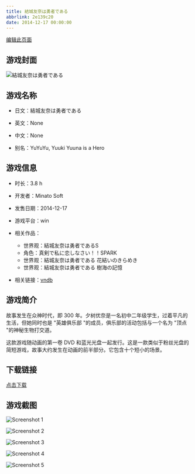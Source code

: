 ```yaml
---
title: 結城友奈は勇者である
abbrlink: 2e139c20
date: 2014-12-17 00:00:00
---
```

[编辑此页面](https://github.com/ACG-3/ADV3-source/blob/main/source/_posts/%E7%B5%90%E5%9F%8E%E5%8F%8B%E5%A5%88%E3%81%AF%E5%8B%87%E8%80%85%E3%81%A7%E3%81%82%E3%82%8B.md)

## 游戏封面

![結城友奈は勇者である](https://pan.timero.xyz/d/onedrive/img_lib_001/%E7%B5%90%E5%9F%8E%E5%8F%8B%E5%A5%88%E3%81%AF%E5%8B%87%E8%80%85%E3%81%A7%E3%81%82%E3%82%8B_cover.avif)


## 游戏名称

- 日文：結城友奈は勇者である
- 英文：None
- 中文：None

- 别名：YuYuYu, Yuuki Yuuna is a Hero


## 游戏信息

- 时长：3.8 h
- 开发者：Minato Soft
- 发售日期：2014-12-17
- 游戏平台：win
- 相关作品：
   - 世界观：結城友奈は勇者であるS
   - 角色：真剣で私に恋しなさい！！SPARK
   - 世界观：結城友奈は勇者である 花結いのきらめき
   - 世界观：結城友奈は勇者である 樹海の記憶

- 相关链接：[vndb](https://vndb.org/v16448)


## 游戏简介

故事发生在众神时代，即 300 年。夕树优奈是一名初中二年级学生，过着平凡的生活，但她同时也是 "英雄俱乐部 "的成员，俱乐部的活动包括与一个名为 "顶点 "的神秘生物打交道。



这款游戏随动画的第一卷 DVD 和蓝光光盘一起发行。这是一款类似于粉丝光盘的简短游戏，故事大约发生在动画的前半部分。它包含十个短小的场景。


## 下载链接

[点击下载](https://pan.timero.xyz/onedrive/adv_lib_001/%E7%B5%90%E5%9F%8E%E5%8F%8B%E5%A5%88%E3%81%AF%E5%8B%87%E8%80%85%E3%81%A7%E3%81%82%E3%82%8B)


## 游戏截图


![Screenshot 1](https://pan.timero.xyz/d/onedrive/img_lib_001/%E7%B5%90%E5%9F%8E%E5%8F%8B%E5%A5%88%E3%81%AF%E5%8B%87%E8%80%85%E3%81%A7%E3%81%82%E3%82%8B_Screenshot_1.avif)

![Screenshot 2](https://pan.timero.xyz/d/onedrive/img_lib_001/%E7%B5%90%E5%9F%8E%E5%8F%8B%E5%A5%88%E3%81%AF%E5%8B%87%E8%80%85%E3%81%A7%E3%81%82%E3%82%8B_Screenshot_2.avif)

![Screenshot 3](https://pan.timero.xyz/d/onedrive/img_lib_001/%E7%B5%90%E5%9F%8E%E5%8F%8B%E5%A5%88%E3%81%AF%E5%8B%87%E8%80%85%E3%81%A7%E3%81%82%E3%82%8B_Screenshot_3.avif)

![Screenshot 4](https://pan.timero.xyz/d/onedrive/img_lib_001/%E7%B5%90%E5%9F%8E%E5%8F%8B%E5%A5%88%E3%81%AF%E5%8B%87%E8%80%85%E3%81%A7%E3%81%82%E3%82%8B_Screenshot_4.avif)

![Screenshot 5](https://pan.timero.xyz/d/onedrive/img_lib_001/%E7%B5%90%E5%9F%8E%E5%8F%8B%E5%A5%88%E3%81%AF%E5%8B%87%E8%80%85%E3%81%A7%E3%81%82%E3%82%8B_Screenshot_5.avif)

